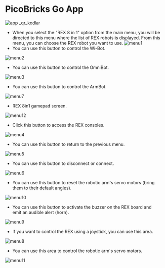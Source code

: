 # PicoBricks Go App
![app _qr_kodlar](https://github.com/user-attachments/assets/a3e46b73-1338-4d95-b831-74ee94b503fc)
* When you select the "REX 8 in 1" option from the main menu, you will be directed to this menu where the list of REX robots is displayed. From this menu, you can choose the REX robot you want to use.
![menu1](https://github.com/user-attachments/assets/a1123485-2e89-4cfd-81ef-50b25bb6ede9)
* You can use this button to control the Wi-Bot.

![menu2](https://github.com/user-attachments/assets/390fd55c-a874-4ea2-acbe-0d74a2b3e5ce)
* You can use this button to control the OmniBot.

![menu3](https://github.com/user-attachments/assets/b204ca73-8c73-4045-a96c-fe6176bb7f56)

* You can use this button to control the ArmBot.

![menu7](https://github.com/user-attachments/assets/e8afb400-d8da-47a0-901d-297f9140511a)

* REX 8in1 gamepad screen.

![menu12](https://github.com/user-attachments/assets/9f3f4b08-b087-4e01-bdda-e5f0b4905802)

* Click this button to access the REX consoles.

![menu4](https://github.com/user-attachments/assets/a6c3ddb3-627d-480a-87cf-8b7371320549)

* You can use this button to return to the previous menu.

![menu5](https://github.com/user-attachments/assets/b33f9e45-fd9b-4e55-9fc6-3245d4188c6f)

* You can use this button to disconnect or connect.

![menu6](https://github.com/user-attachments/assets/7dfe72e0-6997-430c-91ed-4baee4986114)

* You can use this button to reset the robotic arm's servo motors (bring them to their default angles).

![menu10](https://github.com/user-attachments/assets/3b4f233e-3019-4df3-b4e4-c5ed2d4d4aa4)

* You can use this button to activate the buzzer on the REX board and emit an audible alert (horn).

![menu9](https://github.com/user-attachments/assets/e78371e7-8663-4f7d-b242-13c180a16a79)

* If you want to control the REX using a joystick, you can use this area.

![menu8](https://github.com/user-attachments/assets/b3f4f2bf-290c-4dd9-ab05-344eaf7778ed)

* You can use this area to control the robotic arm's servo motors.

![menu11](https://github.com/user-attachments/assets/3505ceeb-f889-4455-8102-a7946f322f01)
